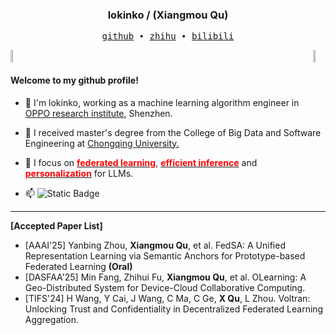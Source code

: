 <h3 align="center"> lokinko / (Xiangmou Qu) </h3>

<p align="center">
  <samp>
    <a href="https://github.com/lokinko">github</a> ∙ 
    <a href="https://www.zhihu.com/people/lokinko">zhihu</a> ∙
    <a href="https://space.bilibili.com/8211673">bilibili</a>
  </samp>
</p>

<div style="display: flex; justify-content: space-between; align-items: center;">
  <a href="https://github.com/anuraghazra/github-readme-stats">
    <img src="https://github-readme-stats.vercel.app/api?username=lokinko&show_icons=true&theme=aura_dark" 
         style="width: 45%; max-width: 400px;" />
  </a>
  <a href="https://github.com/anuraghazra/convoychat">
    <img src="https://github-readme-stats.vercel.app/api/top-langs/?username=lokinko&layout=donut" 
         style="width: 45%; max-width: 400px;" />
  </a>
</div>

#### Welcome to my github profile!

<!-- languages:start -->
<!-- prettier-ignore-start -->
<!-- markdownlint-disable -->
- 🌻 I'm lokinko, working as a machine learning algorithm engineer in <a href="https://www.oppo.com/en/" style="text-decoration: underline;">OPPO research institute</a>, Shenzhen.

- 🌱 I received master's degree from the College of Big Data and Software Engineering at <a href="https://www.cqu.edu.cn/" style="text-decoration: underline;">Chongqing University.</a>

- 🐯 I focus on **<u><span style="color: red;">federated learning</span></u>**, **<u><span style="color: red;">efficient inference</span></u>** and **<u><span style="color: red;">personalization</span></u>** for LLMs.

- 📫 ![Static Badge](https://img.shields.io/badge/personal_email-(lokinko.cs@gmail.com)-blue)
---

**[Accepted Paper List]**

- [AAAI'25] Yanbing Zhou, **Xiangmou Qu**, et al. FedSA: A Unified Representation Learning via Semantic Anchors for Prototype-based Federated Learning **(Oral)**
- [DASFAA'25] Min Fang, Zhihui Fu, **Xiangmou Qu**, et al. OLearning: A Geo-Distributed System for Device-Cloud Collaborative Computing.
- [TIFS'24] H Wang, Y Cai, J Wang, C Ma, C Ge, **X Qu**, L Zhou. Voltran: Unlocking Trust and Confidentiality in Decentralized Federated Learning Aggregation.


<!-- markdownlint-restore -->
<!-- prettier-ignore-end -->
<!-- languages:end -->
